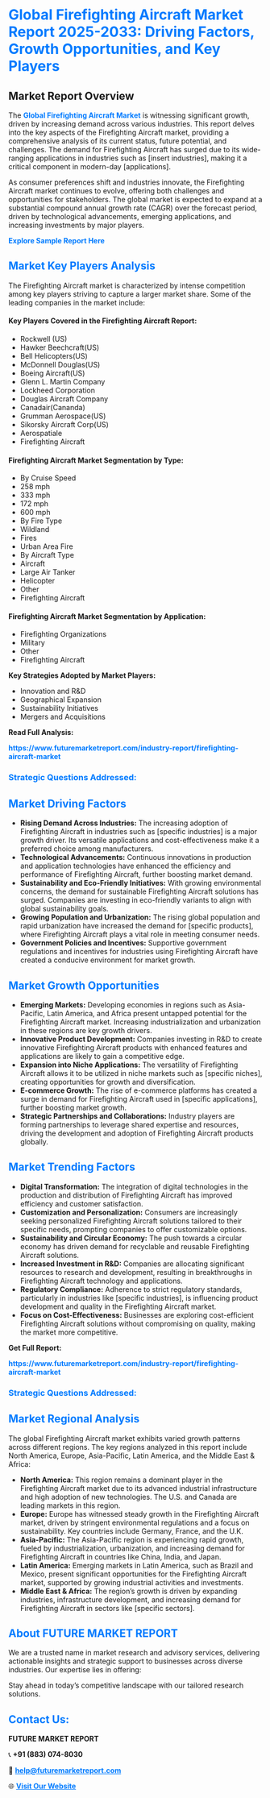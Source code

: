 <h1 style="color: #007BFF;">Global Firefighting Aircraft Market Report 2025-2033: Driving Factors, Growth Opportunities, and Key Players</h1>

<section id="overview">
<h2>Market Report Overview</h2>
<p>The <a href="https://www.futuremarketreport.com/industry-report/firefighting-aircraft-market" style="color: #007BFF; text-decoration: none;"><strong>Global Firefighting Aircraft Market</strong></a> is witnessing significant growth, driven by increasing demand across various industries. This report delves into the key aspects of the Firefighting Aircraft market, providing a comprehensive analysis of its current status, future potential, and challenges. The demand for Firefighting Aircraft has surged due to its wide-ranging applications in industries such as [insert industries], making it a critical component in modern-day [applications].</p>
<p>As consumer preferences shift and industries innovate, the Firefighting Aircraft market continues to evolve, offering both challenges and opportunities for stakeholders. The global market is expected to expand at a substantial compound annual growth rate (CAGR) over the forecast period, driven by technological advancements, emerging applications, and increasing investments by major players.</p>
</section>

<section id="overview">
<p><a href="https://www.futuremarketreport.com/request-sample/reportId=106534" style="color: #007BFF; text-decoration: none;"><strong>Explore Sample Report Here</strong></a></p>
</section>

<section id="key-players">
<h2 style="color: #007BFF;">Market Key Players Analysis</h2>
<p>The Firefighting Aircraft market is characterized by intense competition among key players striving to capture a larger market share. Some of the leading companies in the market include:</p>
<h4>Key Players Covered in the Firefighting Aircraft Report:</h4>
<ul><li>Rockwell (US)</li><li>Hawker Beechcraft(US)</li><li>Bell Helicopters(US)</li><li>McDonnell Douglas(US)</li><li>Boeing Aircraft(US)</li><li>Glenn L. Martin Company</li><li>Lockheed Corporation</li><li>Douglas Aircraft Company</li><li>Canadair(Cananda)</li><li>Grumman Aerospace(US)</li><li>Sikorsky Aircraft Corp(US)</li><li>Aerospatiale</li><li>Firefighting Aircraft</li></ul>
<h4>Firefighting Aircraft Market Segmentation by Type:</h4>
<ul><li>By Cruise Speed</li><li>258 mph</li><li>333 mph</li><li>172 mph</li><li>600 mph</li><li>By Fire Type</li><li>Wildland</li><li>Fires</li><li>Urban Area Fire</li><li>By Aircraft Type</li><li>Aircraft</li><li>Large Air Tanker</li><li>Helicopter</li><li>Other</li><li>Firefighting Aircraft</li></ul>

<h4>Firefighting Aircraft Market Segmentation by Application:</h4>
<ul><li>Firefighting Organizations</li><li>Military</li><li>Other</li><li>Firefighting Aircraft</li></ul>
<p><strong>Key Strategies Adopted by Market Players:</strong></p>
<ul>
<li>Innovation and R&D</li>
<li>Geographical Expansion</li>
<li>Sustainability Initiatives</li>
<li>Mergers and Acquisitions</li>
</ul>
</section>

<section>
<p><strong>Read Full Analysis: </strong></p><a href="https://www.futuremarketreport.com/industry-report/firefighting-aircraft-market" style="color: #007BFF; text-decoration: none;"><strong>https://www.futuremarketreport.com/industry-report/firefighting-aircraft-market</strong></a>
<h3 style="color: #007BFF;">Strategic Questions Addressed:</h3>
</section>

<section id="driving-factors">
<h2 style="color: #007BFF;">Market Driving Factors</h2>
<ul>
<li><strong>Rising Demand Across Industries:</strong> The increasing adoption of Firefighting Aircraft in industries such as [specific industries] is a major growth driver. Its versatile applications and cost-effectiveness make it a preferred choice among manufacturers.</li>
<li><strong>Technological Advancements:</strong> Continuous innovations in production and application technologies have enhanced the efficiency and performance of Firefighting Aircraft, further boosting market demand.</li>
<li><strong>Sustainability and Eco-Friendly Initiatives:</strong> With growing environmental concerns, the demand for sustainable Firefighting Aircraft solutions has surged. Companies are investing in eco-friendly variants to align with global sustainability goals.</li>
<li><strong>Growing Population and Urbanization:</strong> The rising global population and rapid urbanization have increased the demand for [specific products], where Firefighting Aircraft plays a vital role in meeting consumer needs.</li>
<li><strong>Government Policies and Incentives:</strong> Supportive government regulations and incentives for industries using Firefighting Aircraft have created a conducive environment for market growth.</li>
</ul>
</section>

<section id="growth-opportunities">
<h2 style="color: #007BFF;">Market Growth Opportunities</h2>
<ul>
<li><strong>Emerging Markets:</strong> Developing economies in regions such as Asia-Pacific, Latin America, and Africa present untapped potential for the Firefighting Aircraft market. Increasing industrialization and urbanization in these regions are key growth drivers.</li>
<li><strong>Innovative Product Development:</strong> Companies investing in R&D to create innovative Firefighting Aircraft products with enhanced features and applications are likely to gain a competitive edge.</li>
<li><strong>Expansion into Niche Applications:</strong> The versatility of Firefighting Aircraft allows it to be utilized in niche markets such as [specific niches], creating opportunities for growth and diversification.</li>
<li><strong>E-commerce Growth:</strong> The rise of e-commerce platforms has created a surge in demand for Firefighting Aircraft used in [specific applications], further boosting market growth.</li>
<li><strong>Strategic Partnerships and Collaborations:</strong> Industry players are forming partnerships to leverage shared expertise and resources, driving the development and adoption of Firefighting Aircraft products globally.</li>
</ul>
</section>

<section id="trending-factors">
<h2 style="color: #007BFF;">Market Trending Factors</h2>
<ul>
<li><strong>Digital Transformation:</strong> The integration of digital technologies in the production and distribution of Firefighting Aircraft has improved efficiency and customer satisfaction.</li>
<li><strong>Customization and Personalization:</strong> Consumers are increasingly seeking personalized Firefighting Aircraft solutions tailored to their specific needs, prompting companies to offer customizable options.</li>
<li><strong>Sustainability and Circular Economy:</strong> The push towards a circular economy has driven demand for recyclable and reusable Firefighting Aircraft solutions.</li>
<li><strong>Increased Investment in R&D:</strong> Companies are allocating significant resources to research and development, resulting in breakthroughs in Firefighting Aircraft technology and applications.</li>
<li><strong>Regulatory Compliance:</strong> Adherence to strict regulatory standards, particularly in industries like [specific industries], is influencing product development and quality in the Firefighting Aircraft market.</li>
<li><strong>Focus on Cost-Effectiveness:</strong> Businesses are exploring cost-efficient Firefighting Aircraft solutions without compromising on quality, making the market more competitive.</li>
</ul>
</section>

<section>
<p><strong>Get Full Report: </strong></p><a href="https://www.futuremarketreport.com/industry-report/firefighting-aircraft-market" style="color: #007BFF; text-decoration: none;"><strong>https://www.futuremarketreport.com/industry-report/firefighting-aircraft-market</strong></a>
<h3 style="color: #007BFF;">Strategic Questions Addressed:</h3>
</section>


<section id="regional-analysis">
<h2 style="color: #007BFF;">Market Regional Analysis</h2>
<p>The global Firefighting Aircraft market exhibits varied growth patterns across different regions. The key regions analyzed in this report include North America, Europe, Asia-Pacific, Latin America, and the Middle East & Africa:</p>
<ul>
<li><strong>North America:</strong> This region remains a dominant player in the Firefighting Aircraft market due to its advanced industrial infrastructure and high adoption of new technologies. The U.S. and Canada are leading markets in this region.</li>
<li><strong>Europe:</strong> Europe has witnessed steady growth in the Firefighting Aircraft market, driven by stringent environmental regulations and a focus on sustainability. Key countries include Germany, France, and the U.K.</li>
<li><strong>Asia-Pacific:</strong> The Asia-Pacific region is experiencing rapid growth, fueled by industrialization, urbanization, and increasing demand for Firefighting Aircraft in countries like China, India, and Japan.</li>
<li><strong>Latin America:</strong> Emerging markets in Latin America, such as Brazil and Mexico, present significant opportunities for the Firefighting Aircraft market, supported by growing industrial activities and investments.</li>
<li><strong>Middle East & Africa:</strong> The region’s growth is driven by expanding industries, infrastructure development, and increasing demand for Firefighting Aircraft in sectors like [specific sectors].</li>
</ul>
</section>

<footer>
<h2 style="color: #007BFF;">About FUTURE MARKET REPORT</h2>
<p>We are a trusted name in market research and advisory services, delivering actionable insights and strategic support to businesses across diverse industries. Our expertise lies in offering:</p>

<p>Stay ahead in today’s competitive landscape with our tailored research solutions.</p>

<h2 style="color: #007BFF;">Contact Us:</h2>
<p><strong>FUTURE MARKET REPORT</strong></p>
<p>📞 <strong>+91 (883) 074-8030</strong></p>
<p>📧 <strong><a href="mailto:help@futuremarketreport.com" style="color: #007BFF;">help@futuremarketreport.com</a></strong></p>
<p>🌐 <strong><a href="https://www.futuremarketreport.com/" style="color: #007BFF;">Visit Our Website</a></strong></p>
</footer>